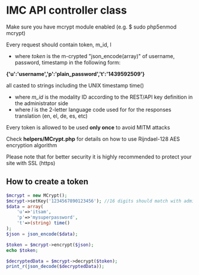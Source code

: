 # IMC API controller class #

Make sure you have mcrypt module enabled (e.g. $ sudo php5enmod mcrypt)

Every request should contain token, m_id, l

* where *token* is the m-crypted "json_encode(array)" of username, password, timestamp in the following form:

**{'u':'username','p':'plain_password','t':'1439592509'}**

all casted to strings including the UNIX timestamp time()

* where *m_id* is the modality ID according to the REST/API key definition in the administrator side
* where *l* is the 2-letter language code used for for the responses translation (en, el, de, es, etc)

Every token is allowed to be used **only once** to avoid MITM attacks

Check **helpers/MCrypt.php** for details on how to use Rijndael-128 AES encryption algorithm

Please note that for better security it is highly recommended to protect your site with SSL (https)

## How to create a token
```php
$mcrypt = new MCrypt();
$mcrypt->setKey('1234567890123456'); //16 digits should match with administrator options
$data = array(
	'u'=>'itsam', 
	'p'=>'mysuperpassword',
	't'=>(string) time()
);
$json = json_encode($data);

$token = $mcrypt->encrypt($json);
echo $token;

$decryptedData = $mcrypt->decrypt($token);
print_r(json_decode($decryptedData));
```
